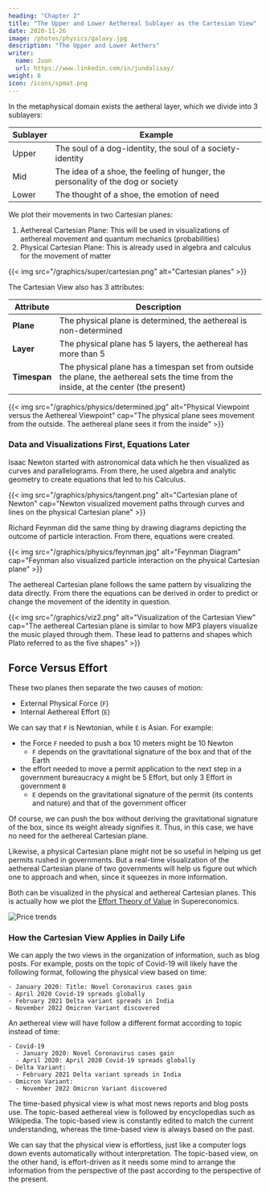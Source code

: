 ```yaml
---
heading: "Chapter 2"
title: "The Upper and Lower Aethereal Sublayer as the Cartesian View"
date: 2020-11-26
image: /photos/physics/galaxy.jpg
description: "The Upper and Lower Aethers"
writer:
  name: Juan
  url: https://www.linkedin.com/in/jundalisay/
weight: 8
icon: /icons/spmat.png
---
```



In the metaphysical domain exists the aetheral layer, which we divide into 3 sublayers:


Sublayer | Example
--- | ---
Upper | The soul of a dog-identity, the soul of a society-identity 
Mid | The idea of a shoe, the feeling of hunger, the personality of the dog or society 
Lower | The thought of a shoe, the emotion of need

<!-- 1. Physical: Your physical shoes, breakfast, dog, and country go here
2. Aethereal:  go here  -->

We plot their movements in two Cartesian planes:

1. Aethereal Cartesian Plane: This will be used in visualizations of aethereal movement and quantum mechanics (probabilities) 
2. Physical Cartesian Plane: This is already used in algebra and calculus for the movement of matter

{{< img src="/graphics/super/cartesian.png" alt="Cartesian planes" >}}


The Cartesian View also has 3 attributes:

Attribute | Description
--- | ---
**Plane** | The physical plane is determined, the aethereal is non-determined
**Layer** | The physical plane has 5 layers, the aethereal has more than 5
**Timespan** | The physical plane has a timespan set from outside the plane, the aethereal sets the time from the inside, at the center (the present)


{{< img src="/graphics/physics/determined.jpg" alt="Physical Viewpoint versus the Aethereal Viewpoint" cap="The physical plane sees movement from the outside. The aethereal plane sees it from the inside" >}}


### Data and Visualizations First, Equations Later

Isaac Newton started with astronomical data which he then visualized as curves and parallelograms. From there, he used algebra and analytic geometry to create equations that led to his Calculus.


{{< img src="/graphics/physics/tangent.png" alt="Cartesian plane of Newton" cap="Newton visualized movement paths through curves and lines on the physical Cartesian plane" >}}

Richard Feynman did the same thing by drawing diagrams depicting the outcome of particle interaction. From there, equations were created. 


{{< img src="/graphics/physics/feynman.jpg" alt="Feynman Diagram" cap="Feynman also visualized particle interaction on the physical Cartesian plane" >}}

The aethereal Cartesian plane follows the same pattern by visualizing the data directly. From there the equations can be derived in order to predict or change the movement of the identity in question. 

{{< img src="/graphics/viz2.png" alt="Visualization of the Cartesian View" cap="The aethereal Cartesian plane is similar to how MP3 players visualize the music played through them. These lead to patterns and shapes which Plato referred to as the five shapes" >}}


## Force Versus Effort

These two planes then separate the two causes of motion:
- External Physical Force (`F`)
- Internal Aethereal Effort (`E`)

We can say that `F` is Newtonian, while `E` is Asian. For example:
- the Force `F` needed to push a box 10 meters might be 10 Newton
  - `F` depends on the gravitational signature of the box and that of the Earth
- the effort needed to move a permit application to the next step in a government bureaucracy `A` might be 5 Effort, but only 3 Effort in government `B`
  - `E` depends on the gravitational signature of the permit (its contents and nature) and that of the government officer

Of course, we can push the box without deriving the gravitational signature of the box, since its weight already signifies it. Thus, in this case, we have no need for the aethereal Cartesian plane.

Likewise, a physical Cartesian plane might not be so useful in helping us get permits rushed in governments. But a real-time visualization of the aethereal Cartesian plane of two governments will help us figure out which one to approach and when, since it squeezes in more information. 

Both can be visualized in the physical and aethereal Cartesian planes. This is actually how we plot the [Effort Theory of Value](/social/economics/principles/part-2/chapter-01b/) in Supereconomics. 

![Price trends](/graphics/qoaprices.png) 


### How the Cartesian View Applies in Daily Life

We can apply the two views in the organization of information, such as blog posts. For example, posts on the topic of Covid-19 will likely have the following format, following the physical view based on time:

    - January 2020: Title: Novel Coronavirus cases gain
    - April 2020 Covid-19 spreads globally
    - February 2021 Delta variant spreads in India
    - November 2022 Omicron Variant discovered

An aethereal view will have follow a different format according to topic instead of time: 

    - Covid-19
      - January 2020: Novel Coronavirus cases gain
      - April 2020: April 2020 Covid-19 spreads globally
    - Delta Variant:
      - February 2021 Delta variant spreads in India
    - Omicron Variant:
      - November 2022 Omicron Variant discovered

The time-based physical view is what most news reports and blog posts use. The topic-based aethereal view is followed by encyclopedias such as Wikipedia. The topic-based view is constantly edited to match the current understanding, whereas the time-based view is always based on the past.

We can say that the physical view is effortless, just like a computer logs down events automatically without interpretation. The topic-based view, on the other hand, is effort-driven as it needs some mind to arrange the information from the perspective of the past according to the perspective of the present. 

<!-- The next post will explain the next part of the formula which is the Kepler Tensor which is contained in the Cartesian view. -->
